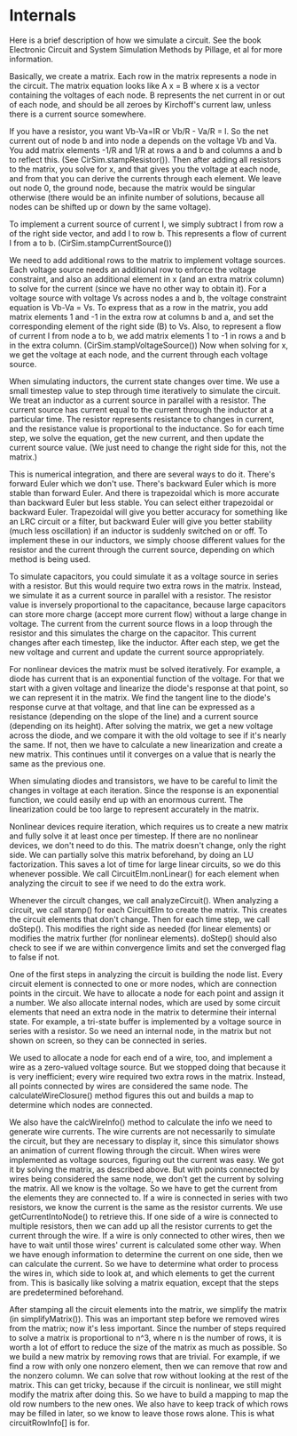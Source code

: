 # Internals

Here is a brief description of how we simulate a circuit.
See the book Electronic Circuit and System Simulation Methods by
Pillage, et al for more information.

Basically, we create a matrix.  Each row in the matrix represents
a node in the circuit.  The matrix equation looks like A x = B
where x is a vector containing the voltages of each node.  B
represents the net current in or out of each node, and should be
all zeroes by Kirchoff's current law, unless there is a current
source somewhere.

If you have a resistor, you want Vb-Va=IR or Vb/R - Va/R = I.  So
the net current out of node b and into node a depends on the voltage
Vb and Va.  You add matrix elements -1/R and 1/R at rows a and b
and columns a and b to reflect this.  (See CirSim.stampResistor()).
Then after adding all resistors to the matrix, you solve for x, and
that gives you the voltage at each node, and from that you can
derive the currents through each element.  We leave out node 0, the
ground node, because the matrix would be singular otherwise (there
would be an infinite number of solutions, because all nodes can be
shifted up or down by the same voltage).

To implement a current source of current I, we simply subtract I from
row a of the right side vector, and add I to row b.  This
represents a flow of current I from a to b. (CirSim.stampCurrentSource())

We need to add additional rows to the matrix to implement voltage
sources.  Each voltage source needs an additional row to enforce
the voltage constraint, and also an additional element in x (and
an extra matrix column) to solve for the current (since we have no other
way to obtain it).  For a voltage source with voltage Vs across
nodes a and b, the voltage constraint equation is Vb-Va = Vs.  To express
that as a row in the matrix, you add matrix elements 1
and -1 in the extra row at columns b and a, and set the corresponding
element of the right side (B) to Vs.  Also, to represent a flow of
current I from node a to b, we add matrix elements 1 to -1 in rows
a and b in the extra column.  (CirSim.stampVoltageSource())
Now when solving for x, we get the voltage at each node, and the
current through each voltage source.

When simulating inductors, the current state changes over time.
We use a small timestep value to step through time iteratively to
simulate the circuit.  We treat an inductor as a current source in
parallel with a resistor.  The current source has current equal to
the current through the inductor at a particular time.  The resistor
represents resistance to changes in current, and the resistance
value is proportional to the inductance.  So for each time step,
we solve the equation, get the new current, and then update
the current source value.  (We just need to change the right
side for this, not the matrix.)

This is numerical integration, and there are several ways to do it.
There's forward Euler which we don't use.  There's backward Euler which is 
more stable than forward Euler.  And there is trapezoidal which
is more accurate than backward Euler but less stable.  You can select
either trapezoidal or backward Euler.  Trapezoidal will give you
better accuracy for something like an LRC circuit or a filter, but
backward Euler will give you better stability (much less oscillation)
if an inductor is suddenly switched on or off.  To implement these
in our inductors, we simply choose different values for the resistor
and the current through the current source, depending on which
method is being used.

To simulate capacitors, you could simulate it as a voltage source
in series with a resistor.  But this would require two extra rows
in the matrix.  Instead, we simulate it as a current source in
parallel with a resistor.  The resistor value is inversely proportional
to the capacitance, because large capacitors can store more charge
(accept more current flow) without a large change in voltage.  The
current from the current source flows in a loop through the resistor
and this simulates the charge on the capacitor.  This current changes
after each timestep, like the inductor.  After each step, we get
the new voltage and current and update the current source appropriately.

For nonlinear devices the matrix must be solved iteratively.  For example,
a diode has current that is an exponential function of the voltage.
For that we start with a given voltage and linearize the diode's
response at that point, so we can represent it in the matrix.  We find
the tangent line to the diode's response curve at that voltage,
and that line can be expressed as a resistance (depending on the
slope of the line) and a current source (depending on its height).
After solving the matrix, we get a new voltage across the diode, and we
compare it with the old voltage to see if it's nearly the same.  If
not, then we have to calculate a new linearization and create a new
matrix.  This continues until it converges on a value that is nearly
the same as the previous one.

When simulating diodes and transistors, we have to be careful to limit the
changes in voltage at each iteration.  Since the response is an
exponential function, we could easily end up with an enormous current.
The linearization could be too large to represent accurately in the
matrix.

Nonlinear devices require iteration, which requires us to create a new
matrix and fully solve it at least once per timestep.  If there are no
nonlinear devices, we don't need to do this.  The matrix doesn't
change, only the right side.  We can partially solve this matrix
beforehand, by doing an LU factorization.  This saves a lot of time
for large linear circuits, so we do this whenever possible.
We call CircuitElm.nonLinear() for each element when analyzing the circuit
to see if we need to do the extra work.

Whenever the circult changes, we call analyzeCircuit().  When analyzing a
circuit, we call stamp() for each CircuitElm to
create the matrix.  This creates the circuit elements that don't
change.  Then for each time step, we call doStep().  This modifies
the right side as needed (for linear elements) or modifies the
matrix further (for nonlinear elements).  doStep() should also
check to see if we are within convergence limits and set the
converged flag to false if not.

One of the first steps in analyzing the circuit is building the node list.  Every
circuit element is connected to one or more nodes, which are connection
points in the circuit.  We have to allocate a node for each point and
assign it a number.  We also allocate internal nodes, which are used by some
circuit elements that need an extra node in the matrix to determine their
internal state.  For example, a tri-state buffer is implemented by a voltage
source in series with a resistor.  So we need an internal node, in the matrix
but not shown on screen, so they can be connected in series.

We used to allocate a node for each end of a wire, too, and
implement a wire as a zero-valued voltage source.  But we stopped doing that
because it is very inefficient; every wire required two extra rows
in the matrix.  Instead, all points connected by wires are
considered the same node.  The calculateWireClosure() method figures this out
and builds a map to determine which nodes are connected.

We also have the calcWireInfo() method to calculate the info we need to
generate wire currents.  The wire currents are not necessarily to
simulate the circuit, but they are necessary to display it, since this
simulator shows an animation of current flowing through the circuit.
When wires were implemented as voltage sources,
figuring out the current was easy.  We got it by solving the matrix, as
described above.  But with points connected by wires being considered the
same node, we don't get the current by solving the matrix.  All we know is
the voltage.  So we have to get the current from the elements they are
connected to.  If a wire is connected in series with two resistors, we know the
current is the same as the resistor currents.  We use getCurrentIntoNode()
to retrieve this.  If one side of a wire is connected to multiple resistors,
then we can add up all the resistor currents to
get the current through the wire.  If a wire is only connected to other wires,
then we have to wait until those wires' current is calculated some other way.
When we have enough information to determine the current on one side, then
we can calculate the current.  So we have to determine what order to process
the wires in, which side to look at, and which elements to get the current
from.  This is basically like solving a matrix equation, except that
the steps are predetermined beforehand.

After stamping all the circuit elements into the matrix, we simplify the
matrix (in simplifyMatrix()).  This was an important step before we removed wires
from the matrix; now it's less important.  Since the number of steps required to solve a
matrix is proportional to n^3, where n is the number of rows, it is worth
a lot of effort to reduce the size of the matrix as much as possible.  So
we build a new matrix by removing rows that are trivial.  For example,
if we find a row with only one nonzero element, then we can remove that
row and the nonzero column.  We can solve that row without looking at the
rest of the matrix.  This can get tricky, because if the circuit
is nonlinear, we still might modify the matrix after doing this.  So we
have to build a mapping to map the old row numbers to the new ones.  We
also have to keep track of which rows may be filled in later, so we know
to leave those rows alone.  This is what circuitRowInfo[] is for.
